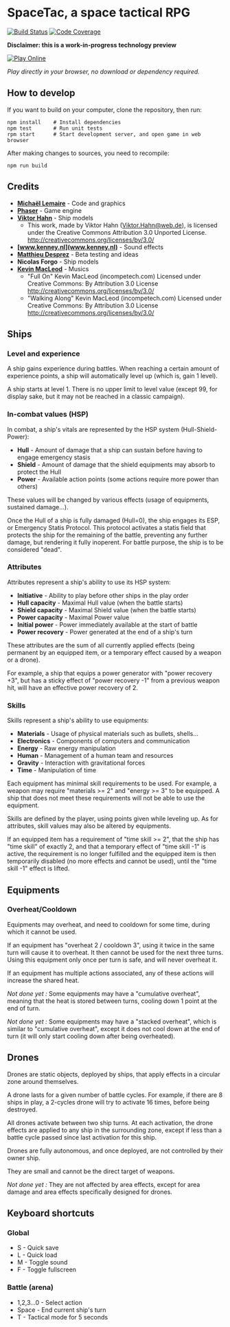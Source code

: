 # SpaceTac, a space tactical RPG

[![Build Status](https://travis-ci.org/thunderk/spacetac.svg?branch=master)](https://travis-ci.org/thunderk/spacetac)
[![Code Coverage](https://codecov.io/gh/thunderk/spacetac/branch/master/graph/badge.svg)](https://codecov.io/gh/thunderk/spacetac)

**Disclaimer: this is a work-in-progress technology preview**

[![Play Online](https://thunderk.net/spacetac/play.svg)](https://thunderk.net/spacetac/)

*Play directly in your browser, no download or dependency required.*

## How to develop

If you want to build on your computer, clone the repository, then run:

    npm install    # Install dependencies
    npm test       # Run unit tests
    rpm start      # Start development server, and open game in web browser

After making changes to sources, you need to recompile:

    npm run build

## Credits

* **[Michaël Lemaire](https://thunderk.net/)** - Code and graphics
* **[Phaser](http://phaser.io)** - Game engine
* **[Viktor Hahn](https://opengameart.org/content/spaceships-6)** - Ship models
    * This work, made by Viktor Hahn (Viktor.Hahn@web.de), is licensed under the Creative Commons Attribution 3.0 Unported License. http://creativecommons.org/licenses/by/3.0/
* **[www.kenney.nl](www.kenney.nl)** - Sound effects
* **[Matthieu Desprez](https://github.com/edistra)** - Beta testing and ideas
* **Nicolas Forgo** - Ship models
* **[Kevin MacLeod](http://www.incompetech.com/)** - Musics
    * "Full On" Kevin MacLeod (incompetech.com)
    Licensed under Creative Commons: By Attribution 3.0 License
    http://creativecommons.org/licenses/by/3.0/
    * "Walking Along" Kevin MacLeod (incompetech.com)
    Licensed under Creative Commons: By Attribution 3.0 License
    http://creativecommons.org/licenses/by/3.0/

## Ships

### Level and experience

A ship gains experience during battles. When reaching a certain amount of experience points,
a ship will automatically level up (which is, gain 1 level).

A ship starts at level 1. There is no upper limit to level value (except 99, for display sake,
but it may not be reached in a classic campaign).

### In-combat values (HSP)

In combat, a ship's vitals are represented by the HSP system (Hull-Shield-Power):

* **Hull** - Amount of damage that a ship can sustain before having to engage emergency stasis
* **Shield** - Amount of damage that the shield equipments may absorb to protect the Hull
* **Power** - Available action points (some actions require more power than others)

These values will be changed by various effects (usage of equipments, sustained damage...).

Once the Hull of a ship is fully damaged (Hull=0), the ship engages its ESP, or Emergency
Statis Protocol. This protocol activates a statis field that protects the ship for the
remaining of the battle, preventing any further damage, but rendering it fully inoperent.
For battle purpose, the ship is to be considered "dead".

### Attributes

Attributes represent a ship's ability to use its HSP system:

* **Initiative** - Ability to play before other ships in the play order
* **Hull capacity** - Maximal Hull value (when the battle starts)
* **Shield capacity** - Maximal Shield value (when the battle starts)
* **Power capacity** - Maximal Power value
* **Initial power** - Power immediately available at the start of battle
* **Power recovery** - Power generated at the end of a ship's turn

These attributes are the sum of all currently applied effects (being permanent by an equipped item,
or a temporary effect caused by a weapon or a drone).

For example, a ship that equips a power generator with "power recovery +3", but has a sticky effect
of "power recovery -1" from a previous weapon hit, will have an effective power recovery of 2.

### Skills

Skills represent a ship's ability to use equipments:

* **Materials** - Usage of physical materials such as bullets, shells...
* **Electronics** - Components of computers and communication
* **Energy** - Raw energy manipulation
* **Human** - Management of a human team and resources
* **Gravity** - Interaction with gravitational forces
* **Time** - Manipulation of time

Each equipment has minimal skill requirements to be used. For example, a weapon may require "materials >= 2"
and "energy >= 3" to be equipped. A ship that does not meet these requirements will not be able to use 
the equipment.

Skills are defined by the player, using points given while leveling up.
As for attributes, skill values may also be altered by equipments.

If an equipped item has a requirement of "time skill >= 2", that the ship has "time skill" of exactly 2, and 
that a temporary effect of "time skill -1" is active, the requirement is no longer fulfilled and the equipped 
item is then temporarily disabled (no more effects and cannot be used), until the "time skill -1" effect is lifted.

## Equipments

### Overheat/Cooldown

Equipments may overheat, and need to cooldown for some time, during which it cannot be used.

If an equipment has "overheat 2 / cooldown 3", using it twice in the same turn will cause it to
overheat. It then cannot be used for the next three turns. Using this equipment only once per turn
is safe, and will never overheat it.

If an equipment has multiple actions associated, any of these actions will increase the shared heat.

*Not done yet :* Some equipments may have a "cumulative overheat", meaning that the heat is stored between turns, cooling down 1
point at the end of turn.

*Not done yet :* Some equipments may have a "stacked overheat", which
is similar to "cumulative overheat", except it does not cool down at
the end of turn (it will only start cooling down after being overheated).

## Drones

Drones are static objects, deployed by ships, that apply effects in a circular zone around themselves.

A drone lasts for a given number of battle cycles. For example, if there are 8 ships in play, a 2-cycles
drone will try to activate 16 times, before being destroyed.

All drones activate between two ship turns. At each activation, the drone effects are applied to any ship
in the surrounding zone, except if less than a battle cycle passed since last activation for this ship.

Drones are fully autonomous, and once deployed, are not controlled by their owner ship.

They are small and cannot be the direct target of weapons.

*Not done yet :*  They are not affected by area effects,
except for area damage and area effects specifically designed for drones.

## Keyboard shortcuts

### Global

* S - Quick save
* L - Quick load
* M - Toggle sound
* F - Toggle fullscreen

### Battle (arena)

* 1,2,3...0 - Select action
* Space - End current ship's turn
* T - Tactical mode for 5 seconds
